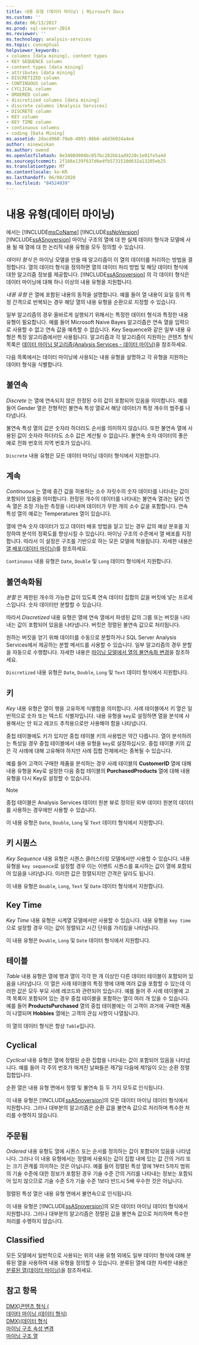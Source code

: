 ```yaml
---
title: 내용 유형 (데이터 마이닝) | Microsoft Docs
ms.custom: ''
ms.date: 06/13/2017
ms.prod: sql-server-2014
ms.reviewer: ''
ms.technology: analysis-services
ms.topic: conceptual
helpviewer_keywords:
- columns [data mining], content types
- KEY SEQUENCE column
- content types [data mining]
- attributes [data mining]
- DISCRETIZED column
- CONTINUOUS column
- CYCLICAL column
- ORDERED column
- discretized columns [data mining]
- discrete columns [Analysis Services]
- DISCRETE column
- KEY column
- KEY TIME column
- continuous columns
- coding [Data Mining]
ms.assetid: 2dacd968-70e8-4993-88b6-a6d36024a4e4
author: minewiskan
ms.author: owend
ms.openlocfilehash: 8e3400d904bc857bc282bb1ad9220c1e01fe5a4d
ms.sourcegitcommit: 2f166e139f637d6edfb5731510d632a13205eb25
ms.translationtype: MT
ms.contentlocale: ko-KR
ms.lasthandoff: 06/08/2020
ms.locfileid: "84524039"
---
```

# <a name="content-types-data-mining"></a>내용 유형(데이터 마이닝)
  에서는 [!INCLUDE[msCoName](../../includes/msconame-md.md)] [!INCLUDE[ssNoVersion](../../includes/ssnoversion-md.md)] [!INCLUDE[ssASnoversion](../../includes/ssasnoversion-md.md)] 마이닝 구조의 열에 대 한 실제 데이터 형식과 모델에 사용 될 때 열에 대 한 논리적 내용 유형을 모두 정의할 수 있습니다.  
  
 *데이터 형식* 은 마이닝 모델을 만들 때 알고리즘이 이 열의 데이터를 처리하는 방법을 결정합니다. 열의 데이터 형식을 정의하면 열의 데이터 처리 방법 및 해당 데이터 형식에 대한 알고리즘 정보를 제공합니다. [!INCLUDE[ssASnoversion](../../includes/ssasnoversion-md.md)] 의 각 데이터 형식은 데이터 마이닝에 대해 하나 이상의 내용 유형을 지원합니다.  
  
 *내용 유형* 은 열에 포함된 내용의 동작을 설명합니다. 예를 들어 열 내용이 요일 등의 특정 간격으로 반복되는 경우 해당 열의 내용 유형을 순환으로 지정할 수 있습니다.  
  
 일부 알고리즘의 경우 올바르게 실행되기 위해서는 특정한 데이터 형식과 특정한 내용 유형이 필요합니다. 예를 들어 Microsoft Naive Bayes 알고리즘은 연속 열을 입력으로 사용할 수 없고 연속 값을 예측할 수 없습니다. Key Sequence와 같은 일부 내용 유형은 특정 알고리즘에서만 사용됩니다. 알고리즘과 각 알고리즘이 지원하는 콘텐츠 형식 목록은 [데이터 마이닝 알고리즘&#40;Analysis Services - 데이터 마이닝&#41;](data-mining-algorithms-analysis-services-data-mining.md)을 참조하세요.  
  
 다음 목록에서는 데이터 마이닝에 사용되는 내용 유형을 설명하고 각 유형을 지원하는 데이터 형식을 식별합니다.  
  
## <a name="discrete"></a>불연속  
 *Discrete* 는 열에 연속되지 않은 한정된 수의 값이 포함되어 있음을 의미합니다. 예를 들어 Gender 열은 전형적인 불연속 특성 열로서 해당 데이터가 특정 개수의 범주를 나타냅니다.  
  
 불연속 특성 열의 값은 숫자라 하더라도 순서를 의미하지 않습니다. 또한 불연속 열에 사용된 값이 숫자라 하더라도 소수 값은 계산될 수 없습니다. 불연속 숫자 데이터의 좋은 예로 전화 번호의 지역 번호가 있습니다.  
  
 `Discrete` 내용 유형은 모든 데이터 마이닝 데이터 형식에서 지원합니다.  
  
## <a name="continuous"></a>계속  
 *Continuous* 는 열에 중간 값을 허용하는 소수 자릿수의 숫자 데이터를 나타내는 값이 포함되어 있음을 의미합니다. 한정된 개수의 데이터를 나타내는 불연속 열과는 달리 연속 열은 조정 가능한 측정을 나타내며 데이터가 무한 개의 소수 값을 포함합니다. 연속 특성 열의 예로는 Temperatures 열이 있습니다.  
  
 열에 연속 숫자 데이터가 있고 데이터 배포 방법을 알고 있는 경우 값의 예상 분포를 지정하여 분석의 정확도를 향상시킬 수 있습니다. 마이닝 구조의 수준에서 열 배포를 지정합니다. 따라서 이 설정은 구조를 기반으로 하는 모든 모델에 적용됩니다. 자세한 내용은 [열 배포&#40;데이터 마이닝&#41;](column-distributions-data-mining.md)를 참조하세요.  
  
 `Continuous` 내용 유형은 `Date`, `Double` 및 `Long` 데이터 형식에서 지원합니다.  
  
## <a name="discretized"></a>불연속화됨  
 *분할* 은 제한된 개수의 가능한 값이 있도록 연속 데이터 집합의 값을 버킷에 넣는 프로세스입니다. 숫자 데이터만 분할할 수 있습니다.  
  
 따라서 *Discretized* 내용 유형은 열에 연속 열에서 파생된 값의 그룹 또는 버킷을 나타내는 값이 포함되어 있음을 나타냅니다. 버킷은 정렬된 불연속 값으로 처리됩니다.  
  
 원하는 버킷을 얻기 위해 데이터를 수동으로 분할하거나 SQL Server Analysis Services에서 제공하는 분할 메서드를 사용할 수 있습니다. 일부 알고리즘의 경우 분할을 자동으로 수행합니다. 자세한 내용은 [마이닝 모델에서 열의 불연속화 변경](change-the-discretization-of-a-column-in-a-mining-model.md)을 참조하세요.  
  
 `Discretized` 내용 유형은 `Date`, `Double`, `Long` 및 `Text` 데이터 형식에서 지원합니다.  
  
## <a name="key"></a>키  
 *Key* 내용 유형은 열이 행을 고유하게 식별함을 의미합니다. 사례 테이블에서 키 열은 일반적으로 숫자 또는 텍스트 식별자입니다. 내용 유형을 `key`로 설정하면 열을 분석에 사용해서는 안 되고 레코드 추적용으로만 사용해야 함을 나타냅니다.  
  
 중첩 테이블에도 키가 있지만 중첩 테이블 키의 사용법은 약간 다릅니다. 열이 분석하려는 특성일 경우 중첩 테이블에서 내용 유형을 `key`로 설정하십시오. 중첩 테이블 키의 값은 각 사례에 대해 고유해야 하지만 사례 집합 전체에서는 중복될 수 있습니다.  
  
 예를 들어 고객이 구매한 제품을 분석하는 경우 사례 테이블의 **CustomerID** 열에 대해 내용 유형을 Key로 설정한 다음 중첩 테이블의 **PurchasedProducts** 열에 대해 내용 유형을 다시 Key로 설정할 수 있습니다.  
  
> [!NOTE]  
>  중첩 테이블은 Analysis Services 데이터 원본 뷰로 정의된 외부 데이터 원본의 데이터를 사용하는 경우에만 사용할 수 있습니다.  
  
 이 내용 유형은 `Date`, `Double`, `Long` 및 `Text` 데이터 형식에서 지원합니다.  
  
## <a name="key-sequence"></a>키 시퀀스  
 *Key Sequence* 내용 유형은 시퀀스 클러스터링 모델에서만 사용할 수 있습니다. 내용 유형을 `key sequence`로 설정할 경우 이는 이벤트 시퀀스를 표시하는 값이 열에 포함되어 있음을 나타냅니다. 이러한 값은 정렬되지만 간격은 달라도 됩니다.  
  
 이 내용 유형은 `Double`, `Long`, `Text` 및 `Date` 데이터 형식에서 지원합니다.  
  
## <a name="key-time"></a>Key Time  
 *Key Time* 내용 유형은 시계열 모델에서만 사용할 수 있습니다. 내용 유형을 `key time`으로 설정할 경우 이는 값이 정렬되고 시간 단위를 가리킴을 나타냅니다.  
  
 이 내용 유형은 `Double`, `Long` 및 `Date` 데이터 형식에서 지원합니다.  
  
## <a name="table"></a>테이블  
 *Table* 내용 유형은 열에 행과 열이 각각 한 개 이상인 다른 데이터 테이블이 포함되어 있음을 나타냅니다. 이 열은 사례 테이블의 특정 행에 대해 여러 값을 포함할 수 있는데 이러한 값은 모두 부모 사례 레코드와 관련되어 있습니다. 예를 들어 주 사례 테이블에 고객 목록이 포함되어 있는 경우 중첩 테이블을 포함하는 열이 여러 개 있을 수 있습니다. 예를 들어 **ProductsPurchased** 열의 중첩 테이블에는 이 고객이 과거에 구매한 제품이 나열되며 **Hobbies** 열에는 고객의 관심 사항이 나열됩니다.  
  
 이 열의 데이터 형식은 항상 `Table`입니다.  
  
## <a name="cyclical"></a>Cyclical  
 *Cyclical* 내용 유형은 열에 정렬된 순환 집합을 나타내는 값이 포함되어 있음을 나타냅니다. 예를 들어 각 주의 번호가 매겨진 날짜들은 제7일 다음에 제1일이 오는 순환 정렬 집합입니다.  
  
 순환 열은 내용 유형 면에서 정렬 및 불연속 등 두 가지 모두로 인식됩니다.  
  
 이 내용 유형은 [!INCLUDE[ssASnoversion](../../includes/ssasnoversion-md.md)]의 모든 데이터 마이닝 데이터 형식에서 지원합니다. 그러나 대부분의 알고리즘은 순환 값을 불연속 값으로 처리하며 특수한 처리를 수행하지 않습니다.  
  
## <a name="ordered"></a>주문됨  
 *Ordered* 내용 유형도 열에 시퀀스 또는 순서를 정의하는 값이 포함되어 있음을 나타냅니다. 그러나 이 내용 유형에서는 정렬에 사용되는 값이 집합 내에 있는 값 간의 거리 또는 크기 관계를 의미하는 것은 아닙니다. 예를 들어 정렬된 특성 열에 1부터 5까지 범위의 기술 수준에 대한 정보가 포함된 경우 기술 수준 간의 거리를 나타내는 정보는 포함되어 있지 않으므로 기술 수준 5가 기술 수준 1보다 반드시 5배 우수한 것은 아닙니다.  
  
 정렬된 특성 열은 내용 유형 면에서 불연속으로 인식됩니다.  
  
 이 내용 유형은 [!INCLUDE[ssASnoversion](../../includes/ssasnoversion-md.md)]의 모든 데이터 마이닝 데이터 형식에서 지원합니다. 그러나 대부분의 알고리즘은 정렬된 값을 불연속 값으로 처리하며 특수한 처리를 수행하지 않습니다.  
  
## <a name="classified"></a>Classified  
 모든 모델에서 일반적으로 사용되는 위의 내용 유형 외에도 일부 데이터 형식에 대해 분류된 열을 사용하여 내용 유형을 정의할 수 있습니다. 분류된 열에 대한 자세한 내용은 [분류된 열&#40;데이터 마이닝&#41;](classified-columns-data-mining.md)을 참조하세요.  
  
## <a name="see-also"></a>참고 항목  
 [DMX&#41;콘텐츠 형식 &#40;](/sql/dmx/content-types-dmx)   
 [데이터 마이닝 &#40;데이터 형식&#41;](data-types-data-mining.md)   
 [DMX&#41;&#40;데이터 형식](/sql/dmx/data-types-dmx)   
 [마이닝 구조 속성 변경](change-the-properties-of-a-mining-structure.md)   
 [마이닝 구조 열](mining-structure-columns.md)  
  
  

